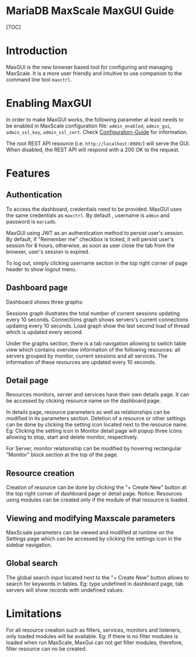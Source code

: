 # MariaDB MaxScale MaxGUI Guide

[TOC]

# Introduction

MaxGUI is the new browser based tool for configuring and managing
MaxScale. It is a more user friendly and intuitive to use companion
to the command line tool `maxctrl`.

# Enabling MaxGUI

In order to make MaxGUI works, the following parameter al least needs to be enabled in MaxScale configuration file:
`admin_enabled`, `admin_gui`, `admin_ssl_key`, `admin_ssl_cert`. Check [Configuration-Guide](./Configuration-Guide.md) for information.

The root REST API resource (i.e. `http://localhost:8989/`) will
serve the GUI. When disabled, the REST API will respond with a 200 OK to the
request.

# Features

## Authentication

To access the dashboard, credentials need to be provided. MaxGUI uses the same credentials as `maxctrl`.
By default , username is `admin` and password is `mariadb`.

MaxGUI using JWT as an authentication method to persist user's session. By default, if "Remember me" checkbox is ticked, it will persist user's session for 8 hours, otherwise, as soon as user close the tab from the browser, user's session is expired.

To log out, simply clicking username section in the top right corner of page header to show logout menu.

## Dashboard page

Dashboard shows three graphs:

Sessions graph illustrates the total number of current sessions updating every 10 seconds.
Connections graph shows servers's current connections updating every 10 seconds.
Load graph show the last second load of thread which is updated every second.

Under the graphs section, there is a tab navigation allowing to switch table view which contains overview information of the following resources: all servers grouped by monitor, current sessions and all services.
The information of these resources are updated every 10 seconds.

## Detail page

Resources monitors, server and services have their own details page. It can be accessed by clicking resource name on the dashboard page.

In details page, resource parameters as well as relationships can be modified in its parameters section.
Deletion of a resource or other settings can be done by clicking the setting icon located next to the resource name. Eg: Clicking the setting icon in Monitor detail page will popup three icons allowing to stop, start and delete monitor, respectively.

For Server, monitor relationship can be modified by hovering rectangular "Monitor" block section at the top of the page.

## Resource creation

Creation of resource can be done by clicking the "+ Create New" button at the top right corner of dashboard page or detail page. Notice: Resources using modules can be created only if the module of that resource is loaded.

## Viewing and modifying Maxscale parameters

MaxScsale parameters can be viewed and modified at runtime on the Settings page which can be accessed by clicking the settings icon in the sidebar navigation.

## Global search

The global search input located next to the "+ Create New" button allows to search for keywords in tables. Eg: type undefined in dashboard page, tab servers will show records with undefined values.

# Limitations

For all resource creation such as filters, services, monitors and listeners, only loaded modules will be available. Eg: If there is no filter modules is loaded when run MaxScale, MaxGui can not get filter modules, therefore, filter resource can no be created.
